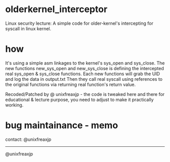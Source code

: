 # olderkernel_interceptor

Linux security lecture: A simple code for older-kernel's intercepting for syscall in linux kernel.

# how

It's using a simple asm linkages to the kernel's sys_open and sys_close. The new functions new_sys_open and new_sys_close is defining the intercepted real sys_open & sys_close functions. Each new functions will grab the UID and log the data in output.txt
Then they call real syscall using references to the original functions via returning real function's return value. 

Recoded/Patched by @ unixfreaxjp - the code is tweaked here and there for educational & lecture purpose, you need to adjust to make it practically working.

# bug maintainance - memo

contact: @unixfreaxjp 

---
@unixfreaxjp
